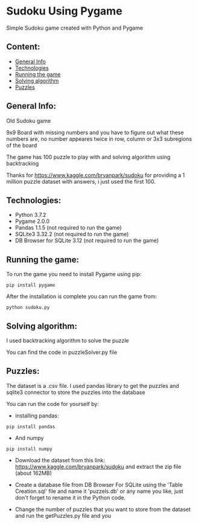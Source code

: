 # Sudoku Using Pygame
Simple Sudoku game created with Python and Pygame

## Content:
* [General Info](#general-info)
* [Technologies](#technologies)
* [Running the game](#running-the-game)
* [Solving algorithm](#solving-algorithm)
* [Puzzles](#puzzles)

## General Info:
Old Sudoku game

9x9 Board with missing numbers and you have to figure out what these numbers are, no number appeares twice in row, column or 3x3 subregions of the board

The game has 100 puzzle to play with and solving algorithm using backtracking 

Thanks for https://www.kaggle.com/bryanpark/sudoku for providing a 1 million puzzle dataset with answers, i just used the first 100.

## Technologies:
- Python                3.7.2
- Pygame                2.0.0
- Pandas                1.1.5 (not required to run the game)
- SQLite3               3.32.2 (not required to run the game)
- DB Browser for SQLite 3.12 (not required to run the game)

## Running the game:
To run the game you need to install Pygame using pip:
~~~
pip install pygame
~~~
After the installation is complete you can run the game from:
~~~
python sudoku.py
~~~

## Solving algorithm:
I used backtracking algorithm to solve the puzzle

You can find the code in puzzleSolver.py file

## Puzzles:
The dataset is a .csv file. I used pandas library to get the puzzles and sqlite3 connector to store the puzzles into the database

You can run the code for yourself by:
- installing pandas:
~~~
pip install pandas
~~~
- And numpy
~~~
pip install numpy
~~~
- Download the dataset from this link: https://www.kaggle.com/bryanpark/sudoku and extract the zip file (about 162MB)

- Create a database file from DB Browser For SQLite using the 'Table Creation.sql' file and name it 'puzzels.db' or any name you like, just don't forget to rename it in the Python code.

- Change the number of puzzles that you want to store from the dataset and run the getPuzzles.py file and you

